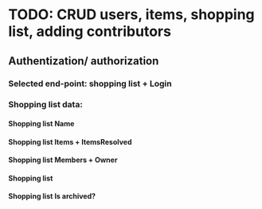 # TODO: CRUD users, items, shopping list, adding contributors
## Authentization/ authorization
### Selected end-point: shopping list + Login
### Shopping list data: 
####  Shopping list Name
####  Shopping list Items + ItemsResolved
####  Shopping list Members + Owner
####  Shopping list 
####  Shopping list Is archived?
